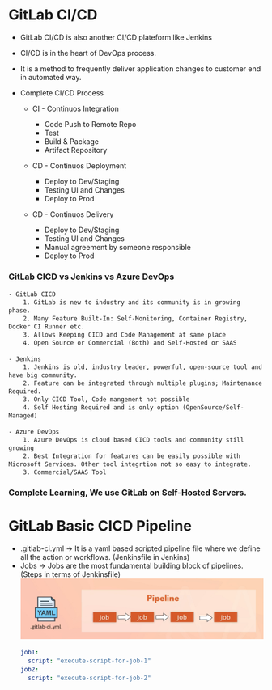 # GitLab CI/CD

- GitLab CI/CD is also another CI/CD plateform like Jenkins
- CI/CD is in the heart of DevOps process.
- It is a method to frequently deliver application changes to customer end in automated way.
- Complete CI/CD Process

  - CI - Continuos Integration

    - Code Push to Remote Repo
    - Test
    - Build & Package
    - Artifact Repository

  - CD - Continuos Deployment

    - Deploy to Dev/Staging
    - Testing UI and Changes
    - Deploy to Prod

  - CD - Continuos Delivery
    - Deploy to Dev/Staging
    - Testing UI and Changes
    - Manual agreement by someone responsible
    - Deploy to Prod

### GitLab CICD vs Jenkins vs Azure DevOps

    - GitLab CICD
        1. GitLab is new to industry and its community is in growing phase.
        2. Many Feature Built-In: Self-Monitoring, Container Registry, Docker CI Runner etc.
        3. Allows Keeping CICD and Code Management at same place
        4. Open Source or Commercial (Both) and Self-Hosted or SAAS

    - Jenkins
        1. Jenkins is old, industry leader, powerful, open-source tool and have big community.
        2. Feature can be integrated through multiple plugins; Maintenance Required.
        3. Only CICD Tool, Code mangement not possible
        4. Self Hosting Required and is only option (OpenSource/Self-Managed)

    - Azure DevOps
        1. Azure DevOps is cloud based CICD tools and community still growing
        2. Best Integration for features can be easily possible with Microsoft Services. Other tool integrtion not so easy to integrate.
        3. Commercial/SAAS Tool

### Complete Learning, We use GitLab on Self-Hosted Servers.

# GitLab Basic CICD Pipeline

- .gitlab-ci.yml -> It is a yaml based scripted pipeline file where we define all the action or workflows. (Jenkinsfile in Jenkins)
- Jobs -> Jobs are the most fundamental building block of pipelines. (Steps in terms of Jenkinsfile)
  ![Gitlab-Jobs](https://github.com/nirdeshkumar02/GitLab-CICD/blob/master/job.png)
  ```yml
  job1:
    script: "execute-script-for-job-1"
  job2:
    script: "execute-script-for-job-2"
  ```
